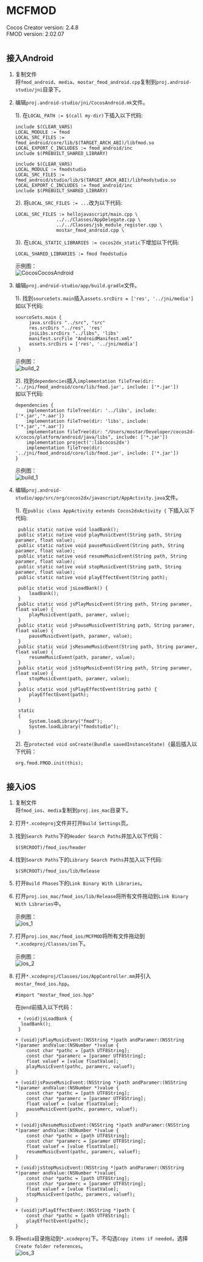 # MCFMOD
Cocos Creator version: 2.4.8 \
FMOD version: 2.02.07

#
## 接入Android
1. 复制文件\
将`fmod_android`、`media`、`mostar_fmod_android.cpp`复制到`proj.android-studio/jni`目录下。
2. 编辑`proj.android-studio/jni/CocosAndroid.mk`文件。

   1). 在`LOCAL_PATH := $(call my-dir)`下插入以下代码:

    ```
    include $(CLEAR_VARS)
    LOCAL_MODULE := fmod
    LOCAL_SRC_FILES := fmod_android/core/lib/$(TARGET_ARCH_ABI)/libfmod.so
    LOCAL_EXPORT_C_INCLUDES := fmod_android/inc
    include $(PREBUILT_SHARED_LIBRARY)

    include $(CLEAR_VARS)
    LOCAL_MODULE := fmodstudio
    LOCAL_SRC_FILES := fmod_android/studio/lib/$(TARGET_ARCH_ABI)/libfmodstudio.so
    LOCAL_EXPORT_C_INCLUDES := fmod_android/inc
    include $(PREBUILT_SHARED_LIBRARY)
    ```

   2). 将`LOCAL_SRC_FILES := ...`改为以下代码:

    ```
    LOCAL_SRC_FILES := hellojavascript/main.cpp \
				   ../../Classes/AppDelegate.cpp \
				   ../../Classes/jsb_module_register.cpp \
				   mostar_fmod_android.cpp \
    ```

    3). 在`LOCAL_STATIC_LIBRARIES := cocos2dx_static`下增加以下代码:
    ```
    LOCAL_SHARED_LIBRARIES := fmod fmodstudio
    ```
    示例图：\
    ![CocosCocosAndroid](https://raw.githubusercontent.com/MostarChow/MCFMOD/main/README/CocosAndroid.png)


3. 编辑`proj.android-studio/app/build.gradle`文件。

   1). 找到`sourceSets.main`插入`assets.srcDirs = ['res', '../jni/media']`\
   如以下代码:

   ```
   sourceSets.main {
        java.srcDirs "../src", "src"
        res.srcDirs "../res", 'res'
        jniLibs.srcDirs "../libs", 'libs'
        manifest.srcFile "AndroidManifest.xml"
        assets.srcDirs = ['res', '../jni/media']
    }
   ```
   示例图：\
   ![build_2](https://raw.githubusercontent.com/MostarChow/MCFMOD/main/README/build_2.png)
   

    2). 找到`dependencies`插入`implementation fileTree(dir: '../jni/fmod_android/core/lib/fmod.jar', include: ['*.jar'])`\
    如以下代码:
    ```
    dependencies {
        implementation fileTree(dir: '../libs', include: ['*.jar','*.aar'])
        implementation fileTree(dir: 'libs', include: ['*.jar','*.aar'])
        implementation fileTree(dir: "/Users/mostar/Developer/cocos2d-x/cocos/platform/android/java/libs", include: ['*.jar'])
        implementation project(':libcocos2dx')
        implementation fileTree(dir: '../jni/fmod_android/core/lib/fmod.jar', include: ['*.jar'])
    }
    ```
    示例图：\
   ![build_1](https://raw.githubusercontent.com/MostarChow/MCFMOD/main/README/build_1.png)

4. 编辑`proj.android-studio/app/src/org/cocos2dx/javascript/AppActivity.java`文件。

   1). 在`public class AppActivity extends Cocos2dxActivity {` 下插入以下代码:
   
   ```
    public static native void loadBank();
    public static native void playMusicEvent(String path, String paramer, float value);
    public static native void pauseMusicEvent(String path, String paramer, float value);
    public static native void resumeMusicEvent(String path, String paramer, float value);
    public static native void stopMusicEvent(String path, String paramer, float value);
    public static native void playEffectEvent(String path);

    public static void jsLoadBank() {
        loadBank();
    }
    public static void jsPlayMusicEvent(String path, String paramer, float value) {
        playMusicEvent(path, paramer, value);
    }
    public static void jsPauseMusicEvent(String path, String paramer, float value) {
        pauseMusicEvent(path, paramer, value);
    }
    public static void jsResumeMusicEvent(String path, String paramer, float value) {
        resumeMusicEvent(path, paramer, value);
    }
    public static void jsStopMusicEvent(String path, String paramer, float value) {
        stopMusicEvent(path, paramer, value);
    }
    public static void jsPlayEffectEvent(String path) {
        playEffectEvent(path);
    }
   
    static
    {
        System.loadLibrary("fmod");
        System.loadLibrary("fmodstudio");
    }
   ```
   
   2). 在`protected void onCreate(Bundle savedInstanceState) {`最后插入以下代码：
   ```
   org.fmod.FMOD.init(this);
   ```

#
## 接入iOS
1. 复制文件\
将`fmod_ios`、`media`复制到`proj.ios_mac`目录下。

2. 打开`*.xcodeproj`文件并打开`Build Settings`页。

3. 找到`Search Paths`下的`Header Search Paths`并加入以下代码：
   ```
   $(SRCROOT)/fmod_ios/header
   ```
4. 找到`Search Paths`下的`Library Search Paths`并加入以下代码:
   ```
   $(SRCROOT)/fmod_ios/lib/Release
   ```
5. 打开`Build Phases`下的`Link Binary With Libraries`。

6. 打开`proj.ios_mac/fmod_ios/lib/Release`将所有文件拖动到`Link Binary With Libraries`中。
   
   示例图：\
   ![ios_1](https://raw.githubusercontent.com/MostarChow/MCFMOD/main/README/ios_1.png)

7. 打开`proj.ios_mac/fmod_ios/MCFMOD`将所有文件拖动到`*.xcodeproj/Classes/ios`下。
   
   示例图：\
   ![ios_2](https://raw.githubusercontent.com/MostarChow/MCFMOD/main/README/ios_2.png)

8. 打开`*.xcodeproj/Classes/ios/AppController.mm`并引入`mostar_fmod_ios.hpp`。
   ```
   #import "mostar_fmod_ios.hpp"
   ```
   
   在`@end`前插入以下代码：
   ```
    + (void)jsLoadBank {
     loadBank();
    }

   + (void)jsPlayMusicEvent:(NSString *)path andParamer:(NSString *)paramer andValue:(NSNumber *)value {
       const char *pathc = [path UTF8String];
       const char *paramerc = [paramer UTF8String];
       float valuef = [value floatValue];
       playMusicEvent(pathc, paramerc, valuef);
   }

   + (void)jsPauseMusicEvent:(NSString *)path andParamer:(NSString *)paramer andValue:(NSNumber *)value {
       const char *pathc = [path UTF8String];
       const char *paramerc = [paramer UTF8String];
       float valuef = [value floatValue];
       pauseMusicEvent(pathc, paramerc, valuef);
   }

   + (void)jsResumeMusicEvent:(NSString *)path andParamer:(NSString *)paramer andValue:(NSNumber *)value {
       const char *pathc = [path UTF8String];
       const char *paramerc = [paramer UTF8String];
       float valuef = [value floatValue];
       resumeMusicEvent(pathc, paramerc, valuef);
   }

   + (void)jsStopMusicEvent:(NSString *)path andParamer:(NSString *)paramer andValue:(NSNumber *)value{
       const char *pathc = [path UTF8String];
       const char *paramerc = [paramer UTF8String];
       float valuef = [value floatValue];
       stopMusicEvent(pathc, paramerc, valuef);
   }

   + (void)jsPlayEffectEvent:(NSString *)path {
       const char *pathc = [path UTF8String];
       playEffectEvent(pathc);
   }
    ```
   
9. 将`media`目录拖动到`*.xcodeproj`下。不勾选`Copy items if needed`，选择`Create folder references`。 \
   ![ios_3](https://raw.githubusercontent.com/MostarChow/MCFMOD/main/README/ios_3.png)
